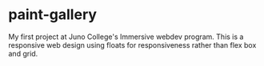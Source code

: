 # paint-gallery
My first project at Juno College's Immersive webdev program.
This is a responsive web design using floats for responsiveness rather than flex box and grid. 
